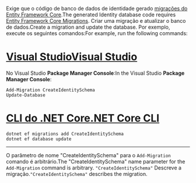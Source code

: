 <span data-ttu-id="6651c-101">Exige que o código de banco de dados de identidade gerado [migrações do Entity Framework Core](/ef/core/managing-schemas/migrations/).</span><span class="sxs-lookup"><span data-stu-id="6651c-101">The generated Identity database code requires [Entity Framework Core Migrations](/ef/core/managing-schemas/migrations/).</span></span> <span data-ttu-id="6651c-102">Criar uma migração e atualizar o banco de dados.</span><span class="sxs-lookup"><span data-stu-id="6651c-102">Create a migration and update the database.</span></span> <span data-ttu-id="6651c-103">Por exemplo, execute os seguintes comandos:</span><span class="sxs-lookup"><span data-stu-id="6651c-103">For example, run the following commands:</span></span>

# <a name="visual-studiotabvisual-studio"></a>[<span data-ttu-id="6651c-104">Visual Studio</span><span class="sxs-lookup"><span data-stu-id="6651c-104">Visual Studio</span></span>](#tab/visual-studio)

<span data-ttu-id="6651c-105">No Visual Studio **Package Manager Console**:</span><span class="sxs-lookup"><span data-stu-id="6651c-105">In the Visual Studio **Package Manager Console**:</span></span>

```PMC
Add-Migration CreateIdentitySchema
Update-Database
```

# <a name="net-core-clitabnetcore-cli"></a>[<span data-ttu-id="6651c-106">CLI do .NET Core</span><span class="sxs-lookup"><span data-stu-id="6651c-106">.NET Core CLI</span></span>](#tab/netcore-cli)

```cli
dotnet ef migrations add CreateIdentitySchema
dotnet ef database update
```

------

<span data-ttu-id="6651c-107">O parâmetro de nome "CreateIdentitySchema" para o `Add-Migration` comando é arbitrário.</span><span class="sxs-lookup"><span data-stu-id="6651c-107">The "CreateIdentitySchema" name parameter for the `Add-Migration` command is arbitrary.</span></span> <span data-ttu-id="6651c-108">`"CreateIdentitySchema"` Descreve a migração.</span><span class="sxs-lookup"><span data-stu-id="6651c-108">`"CreateIdentitySchema"` describes the migration.</span></span>
